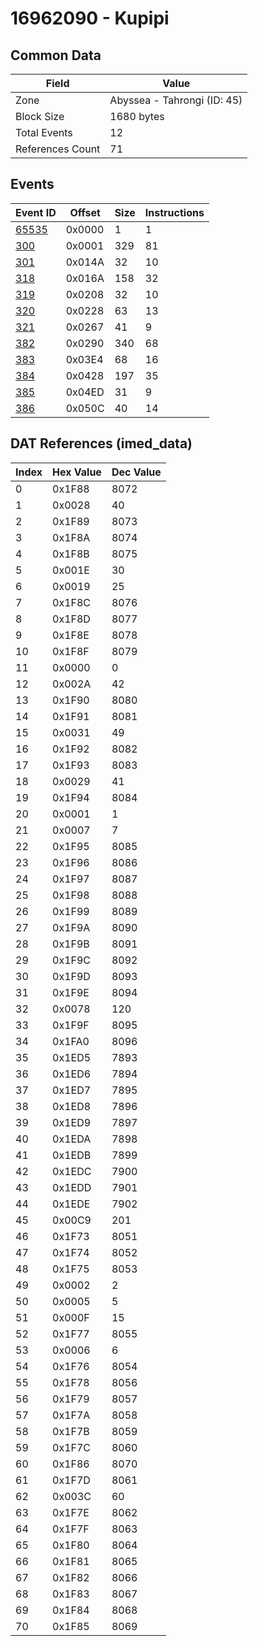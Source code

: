 # 16962090 - Kupipi

## Common Data

| Field            | Value                       |
|------------------|-----------------------------|
| Zone             | Abyssea - Tahrongi (ID: 45) |
| Block Size       | 1680 bytes                  |
| Total Events     | 12                          |
| References Count | 71                          |

## Events

| Event ID            | Offset   |   Size |   Instructions |
|---------------------|----------|--------|----------------|
| [65535](./65535.md) | 0x0000   |      1 |              1 |
| [300](./300.md)     | 0x0001   |    329 |             81 |
| [301](./301.md)     | 0x014A   |     32 |             10 |
| [318](./318.md)     | 0x016A   |    158 |             32 |
| [319](./319.md)     | 0x0208   |     32 |             10 |
| [320](./320.md)     | 0x0228   |     63 |             13 |
| [321](./321.md)     | 0x0267   |     41 |              9 |
| [382](./382.md)     | 0x0290   |    340 |             68 |
| [383](./383.md)     | 0x03E4   |     68 |             16 |
| [384](./384.md)     | 0x0428   |    197 |             35 |
| [385](./385.md)     | 0x04ED   |     31 |              9 |
| [386](./386.md)     | 0x050C   |     40 |             14 |

## DAT References (imed_data)

|   Index | Hex Value   |   Dec Value |
|---------|-------------|-------------|
|       0 | 0x1F88      |        8072 |
|       1 | 0x0028      |          40 |
|       2 | 0x1F89      |        8073 |
|       3 | 0x1F8A      |        8074 |
|       4 | 0x1F8B      |        8075 |
|       5 | 0x001E      |          30 |
|       6 | 0x0019      |          25 |
|       7 | 0x1F8C      |        8076 |
|       8 | 0x1F8D      |        8077 |
|       9 | 0x1F8E      |        8078 |
|      10 | 0x1F8F      |        8079 |
|      11 | 0x0000      |           0 |
|      12 | 0x002A      |          42 |
|      13 | 0x1F90      |        8080 |
|      14 | 0x1F91      |        8081 |
|      15 | 0x0031      |          49 |
|      16 | 0x1F92      |        8082 |
|      17 | 0x1F93      |        8083 |
|      18 | 0x0029      |          41 |
|      19 | 0x1F94      |        8084 |
|      20 | 0x0001      |           1 |
|      21 | 0x0007      |           7 |
|      22 | 0x1F95      |        8085 |
|      23 | 0x1F96      |        8086 |
|      24 | 0x1F97      |        8087 |
|      25 | 0x1F98      |        8088 |
|      26 | 0x1F99      |        8089 |
|      27 | 0x1F9A      |        8090 |
|      28 | 0x1F9B      |        8091 |
|      29 | 0x1F9C      |        8092 |
|      30 | 0x1F9D      |        8093 |
|      31 | 0x1F9E      |        8094 |
|      32 | 0x0078      |         120 |
|      33 | 0x1F9F      |        8095 |
|      34 | 0x1FA0      |        8096 |
|      35 | 0x1ED5      |        7893 |
|      36 | 0x1ED6      |        7894 |
|      37 | 0x1ED7      |        7895 |
|      38 | 0x1ED8      |        7896 |
|      39 | 0x1ED9      |        7897 |
|      40 | 0x1EDA      |        7898 |
|      41 | 0x1EDB      |        7899 |
|      42 | 0x1EDC      |        7900 |
|      43 | 0x1EDD      |        7901 |
|      44 | 0x1EDE      |        7902 |
|      45 | 0x00C9      |         201 |
|      46 | 0x1F73      |        8051 |
|      47 | 0x1F74      |        8052 |
|      48 | 0x1F75      |        8053 |
|      49 | 0x0002      |           2 |
|      50 | 0x0005      |           5 |
|      51 | 0x000F      |          15 |
|      52 | 0x1F77      |        8055 |
|      53 | 0x0006      |           6 |
|      54 | 0x1F76      |        8054 |
|      55 | 0x1F78      |        8056 |
|      56 | 0x1F79      |        8057 |
|      57 | 0x1F7A      |        8058 |
|      58 | 0x1F7B      |        8059 |
|      59 | 0x1F7C      |        8060 |
|      60 | 0x1F86      |        8070 |
|      61 | 0x1F7D      |        8061 |
|      62 | 0x003C      |          60 |
|      63 | 0x1F7E      |        8062 |
|      64 | 0x1F7F      |        8063 |
|      65 | 0x1F80      |        8064 |
|      66 | 0x1F81      |        8065 |
|      67 | 0x1F82      |        8066 |
|      68 | 0x1F83      |        8067 |
|      69 | 0x1F84      |        8068 |
|      70 | 0x1F85      |        8069 |
